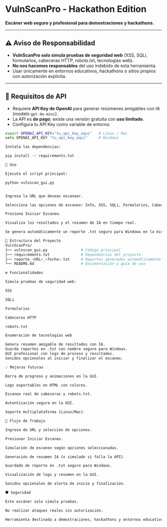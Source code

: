 # VulnScanPro - Hackathon Edition

**Escáner web seguro y profesional para demostraciones y hackathons.**

---

## ⚠️ Aviso de Responsabilidad

- **VulnScanPro solo simula pruebas de seguridad web** (XSS, SQLi, formularios, cabeceras HTTP, robots.txt, tecnologías web).  
- **No nos hacemos responsables** del uso indebido de esta herramienta.  
- Usar únicamente en entornos educativos, hackathons o sitios propios con autorización explícita.  

---

## 🔑 Requisitos de API

- Requiere **API Key de OpenAI** para generar resúmenes amigables con IA (modelo `gpt-4o-mini`).  
- La API es **de pago**; existe una versión gratuita con **uso limitado**.  
- Configura tu API Key como variable de entorno:  

```bash
export OPENAI_API_KEY="tu_api_key_aqui"   # Linux / Mac
setx OPENAI_API_KEY "tu_api_key_aqui"     # Windows

Instala las dependencias:

pip install -r requirements.txt

🚀 Uso

Ejecuta el script principal:

python vulnscan_gui.py


Ingresa la URL que deseas escanear.

Selecciona las opciones de escaneo: Info, XSS, SQLi, Formularios, Cabeceras HTTP, robots.txt, Tecnologías.

Presiona Iniciar Escaneo.

Visualiza los resultados y el resumen de IA en tiempo real.

Se genera automáticamente un reporte .txt seguro para Windows en la misma carpeta.

📂 Estructura del Proyecto
VulnScanPro/
├── vulnscan_gui.py               # Código principal
├── requirements.txt              # Dependencias del proyecto
├── reporte_<URL>_<fecha>.txt     # Reportes generados automáticamente
└── README.md                     # Documentación y guía de uso

⚙️ Funcionalidades

Simula pruebas de seguridad web:

XSS

SQLi

Formularios

Cabeceras HTTP

robots.txt

Enumeración de tecnologías web

Genera resumen amigable de resultados con IA.
Guarda reportes en .txt con nombre seguro para Windows.
GUI profesional con logs de proceso y resultados.
Sonidos opcionales al iniciar y finalizar el escaneo.

💡 Mejoras Futuras

Barra de progreso y animaciones en la GUI.

Logs exportables en HTML con colores.

Escaneo real de cabeceras y robots.txt.

Autenticación segura en la GUI.

Soporte multiplataforma (Linux/Mac).

📌 Flujo de Trabajo

Ingreso de URL y selección de opciones.

Presionar Iniciar Escaneo.

Simulación de escaneo según opciones seleccionadas.

Generación de resumen IA (o simulado si falla la API).

Guardado de reporte en .txt seguro para Windows.

Visualización de logs y resumen en la GUI.

Sonidos opcionales de alerta de inicio y finalización.

🛡️ Seguridad

Este escáner solo simula pruebas.

No realizar ataques reales sin autorización.

Herramienta destinada a demostraciones, hackathons y entornos educativos.
